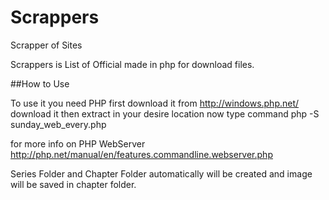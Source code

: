 # Scrappers
Scrapper of Sites

Scrappers is List of Official made in php for download files.

##How to Use

To use it you need PHP first download it from http://windows.php.net/ download it then extract in your desire location now type command php -S sunday_web_every.php

for more info on PHP WebServer http://php.net/manual/en/features.commandline.webserver.php

Series Folder and Chapter Folder automatically will be created and image will be saved in chapter folder.

